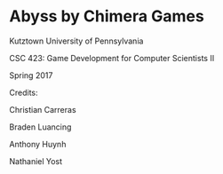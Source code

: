 # Abyss by Chimera Games

Kutztown University of Pennsylvania

CSC 423: Game Development for Computer Scientists II

Spring 2017

Credits:

Christian Carreras

Braden Luancing

Anthony Huynh

Nathaniel Yost
